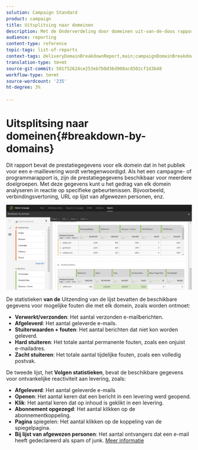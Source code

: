 ```yaml
---
solution: Campaign Standard
product: campaign
title: Uitsplitsing naar domeinen
description: Met de Onderverdeling door domeinen uit-van-de-doos rapport, leer over de prestatiesgegevens van uw leveringen afhankelijk van elk van het domein van uw klant.
audience: reporting
content-type: reference
topic-tags: list-of-reports
context-tags: deliveryDomainBreakdownReport,main;campaignDomainBreakdownReport,main;programDomainBreakdownReport,main
translation-type: tm+mt
source-git-commit: 501f52624ce253eb7b0d36d908ac8502cf1d3b48
workflow-type: tm+mt
source-wordcount: '235'
ht-degree: 3%

---
```



# Uitsplitsing naar domeinen{#breakdown-by-domains}

Dit rapport bevat de prestatiegegevens voor elk domein dat in het publiek voor een e-maillevering wordt vertegenwoordigd. Als het een campagne- of programmarapport is, zijn de prestatiegegevens beschikbaar voor meerdere doelgroepen. Met deze gegevens kunt u het gedrag van elk domein analyseren in reactie op specifieke gebeurtenissen. Bijvoorbeeld, verbindingsvertoning, URL op lijst van afgewezen personen, enz.

![](assets/delivery_reports_6.png)

De statistieken **van de** Uitzending van de lijst bevatten de beschikbare gegevens voor mogelijke fouten die met elk domein, zoals worden ontmoet:

* **Verwerkt/verzonden**: Het aantal verzonden e-mailberichten.
* **Afgeleverd**: Het aantal geleverde e-mails.
* **Stuiterwaarden + fouten**: Het aantal berichten dat niet kon worden geleverd.
* **Hard stuiteren**: Het totale aantal permanente fouten, zoals een onjuist e-mailadres.
* **Zacht stuiteren**: Het totale aantal tijdelijke fouten, zoals een volledig postvak.

De tweede lijst, het **Volgen statistieken**, bevat de beschikbare gegevens voor ontvankelijke reactiviteit aan levering, zoals:

* **Afgeleverd**: Het aantal geleverde e-mails
* **Openen**: Het aantal keren dat een bericht in een levering werd geopend.
* **Klik**: Het aantal keren dat op inhoud is geklikt in een levering.
* **Abonnement opgezegd**: Het aantal klikken op de abonnementkoppeling.
* **Pagina** spiegelen: Het aantal klikken op de koppeling van de spiegelpagina.
* **Bij lijst van afgewezen personen**: Het aantal ontvangers dat een e-mail heeft gedeclareerd als spam of junk. [Meer informatie](../../audiences/using/about-opt-in-and-opt-out-in-campaign.md)

